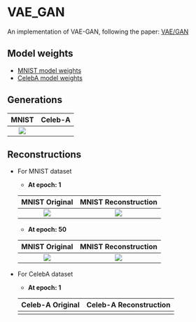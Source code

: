 # VAE_GAN
An implementation of VAE-GAN, following the paper: [VAE/GAN](https://arxiv.org/abs/1512.09300)
## Model weights

* [MNIST model weights](https://drive.google.com/drive/folders/16d0OcY5ub_ladisKtFfSqBX4TOejv5la?usp=sharing)
* [CelebA model weights](https://drive.google.com/drive/folders/1G7-wBlxp2CFbhNidUNBxRCG6I-uXusg1?usp=sharing)

## Generations

MNIST            |  Celeb-A
:-------------------------:|:-------------------------: 
![](https://github.com/PrateekMunjal/VAE_GAN/blob/master/MNIST/generations.gif)  |  ![]()

## Reconstructions
* For MNIST dataset
  * **At epoch: 1**

  MNIST Original            |  MNIST Reconstruction
  :-------------------------:|:-------------------------: 
  ![](https://github.com/PrateekMunjal/VAE_GAN/blob/master/MNIST/op-real/original_new_vae_0.png)  |  ![](https://github.com/PrateekMunjal/VAE_GAN/blob/master/MNIST/op-recons/reconstructed_new_vae0.png)
  * **At epoch: 50**

  MNIST Original            |  MNIST Reconstruction
  :-------------------------:|:-------------------------:
  ![](https://github.com/PrateekMunjal/VAE_GAN/blob/master/MNIST/op-real/original_new_vae_50.png)  |  ![](https://github.com/PrateekMunjal/VAE_GAN/blob/master/MNIST/op-recons/reconstructed_new_vae50.png)

* For CelebA dataset
  * **At epoch: 1**
  
  Celeb-A Original            |  Celeb-A Reconstruction
  :-------------------------:|:-------------------------: 
  ![]()  |  ![]()



